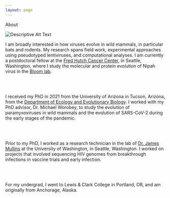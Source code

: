 ```yaml
---
layout: page
---
```



<html>
    <div class="mx-auto">
        <div class="">
            <div class="flex flex-col items-center justify-center h-96 mx-auto bg-waves">
                <div class="text-center mb-4 text-6xl font-bold text-white">
                    <p class="text-slate-500">About</p>
                </div>
            </div>
        </div>
        <div class="mt-8 mx-10 text-slate-800 dark:text-slate-400">
            <img src="/images/pallid.jpg" alt="Descriptive Alt Text" class="float-right ml-6 mb-4 w-36 lg:w-72 object-cover w-"></img>
            <p class="text-left">
                I am broadly interested in how viruses evolve in wild mammals, in particular bats and rodents. My research spans field work, experimental approaches using pseudotyped lentiviruses, and computational analyses. I am currently a postdoctoral fellow at the <a class="text-blue-500 hover:text-blue-800" href="https://www.fredhutch.org/en.html">Fred Hutch Cancer Center</a>, in Seattle, Washington, where I study the molecular and protein evolution of Nipah virus in the <a class="text-blue-500 hover:text-blue-800" href="https://research.fredhutch.org/bloom/en.html">Bloom lab</a>.
            </p>
            <br></br>
            <p class="text-left">
                I received my PhD in 2021 from the University of Arizona in Tucson, Arizona, from the <a class="text-blue-500 hover:text-blue-800" href="https://eeb.arizona.edu">Department of Ecology and Evolutionary Biology</a>. I worked with my PhD advisor, Dr. Michael Worobey, to study the evolution of paramyxoviruses in wild mammals and the evolution of SARS-CoV-2 during the early stages of the pandemic.
            </p>
            <br></br>
            <p class="text-left">
                Prior to my PhD, I worked as a research technician in the lab of <a class="text-blue-500 hover:text-blue-800" href="https://mullinslab.microbiol.washington.edu/people/faculty/1460-James-Mullins">Dr. James Mullins</a> at the University of Washington, in Seattle, Washington. I worked on projects that involved sequencing HIV genomes from breakthrough infections in vaccine trials and early infection.
            </p>
            <br></br>
            <p class="text-left">
                For my undergrad, I went to Lewis & Clark College in Portland, OR, and am originally from Anchorage, Alaska. 
            </p>
            <br></br>
        </div>
    </div>
</html>

